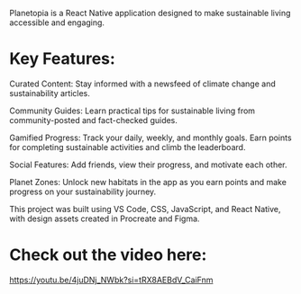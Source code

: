 Planetopia is a React Native application designed to make sustainable living accessible and engaging.

# Key Features:

Curated Content: Stay informed with a newsfeed of climate change and sustainability articles.

Community Guides: Learn practical tips for sustainable living from community-posted and fact-checked guides.

Gamified Progress: Track your daily, weekly, and monthly goals. Earn points for completing sustainable activities and climb the leaderboard.

Social Features: Add friends, view their progress, and motivate each other.

Planet Zones: Unlock new habitats in the app as you earn points and make progress on your sustainability journey.

This project was built using VS Code, CSS, JavaScript, and React Native, with design assets created in Procreate and Figma.

# Check out the video here:
https://youtu.be/4juDNj_NWbk?si=tRX8AEBdV_CaiFnm
